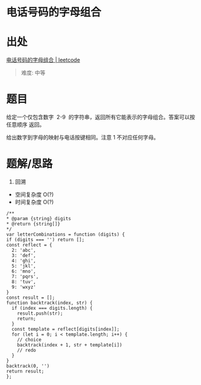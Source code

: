 # 电话号码的字母组合

# 出处

[电话号码的字母组合 | leetcode]()

> 难度: 中等

# 题目

给定一个仅包含数字  2-9  的字符串，返回所有它能表示的字母组合。答案可以按 任意顺序 返回。

给出数字到字母的映射与电话按键相同。注意 1 不对应任何字母。

# 题解/思路

1. 回溯

- 空间复杂度 O(?)
- 时间复杂度 O(?)

```
/**
* @param {string} digits
* @return {string[]}
*/
var letterCombinations = function (digits) {
if (digits === '') return [];
const reflect = {
  2: 'abc',
  3: 'def',
  4: 'ghi',
  5: 'jkl',
  6: 'mno',
  7: 'pqrs',
  8: 'tuv',
  9: 'wxyz'
}
const result = [];
function backtrack(index, str) {
  if (index === digits.length) {
    result.push(str);
    return;
  }
  const template = reflect[digits[index]];
  for (let i = 0; i < template.length; i++) {
    // choice
    backtrack(index + 1, str + template[i])
    // redo
  }
}
backtrack(0, '')
return result;
};
```
